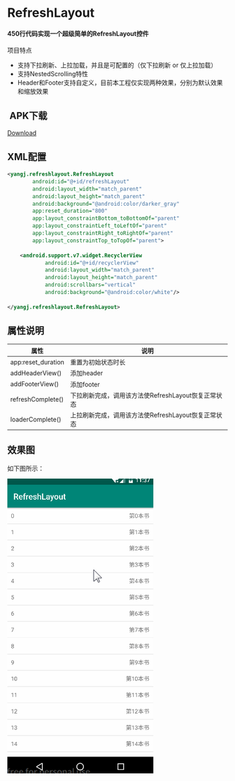 # RefreshLayout

#### 450行代码实现一个超级简单的RefreshLayout控件

项目特点
* 支持下拉刷新、上拉加载，并且是可配置的（仅下拉刷新 or 仅上拉加载）
* 支持NestedScrolling特性
* Header和Footer支持自定义，目前本工程仅实现两种效果，分别为默认效果和缩放效果

##  APK下载
[Download](https://github.com/YangJ0720/RefreshLayout/blob/master/apk/app-debug.apk)

## XML配置
```xml
<yangj.refreshlayout.RefreshLayout
        android:id="@+id/refreshLayout"
        android:layout_width="match_parent"
        android:layout_height="match_parent"
        android:background="@android:color/darker_gray"
        app:reset_duration="800"
        app:layout_constraintBottom_toBottomOf="parent"
        app:layout_constraintLeft_toLeftOf="parent"
        app:layout_constraintRight_toRightOf="parent"
        app:layout_constraintTop_toTopOf="parent">

    <android.support.v7.widget.RecyclerView
            android:id="@+id/recyclerView"
            android:layout_width="match_parent"
            android:layout_height="match_parent"
            android:scrollbars="vertical"
            android:background="@android:color/white"/>

</yangj.refreshlayout.RefreshLayout>
```
## 属性说明
|属性|说明|
|----|-----
|app:reset_duration|重置为初始状态时长
|addHeaderView()|添加header
|addFooterView()|添加footer
|refreshComplete()|下拉刷新完成，调用该方法使RefreshLayout恢复正常状态
|loaderComplete()|上拉刷新完成，调用该方法使RefreshLayout恢复正常状态

## 效果图
如下图所示：

![image](https://github.com/YangJ0720/RefreshLayout/blob/master/gif/preview.gif)
